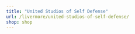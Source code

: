 ```yaml
---
title: "United Studios of Self Defense"
url: /livermore/united-studios-of-self-defense/
shop: shop
---
```

